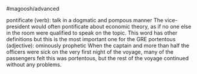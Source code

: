 #magoosh/advanced

pontificate (verb): talk in a dogmatic and pompous manner 
The vice-president would often pontificate about economic theory, as if no one else in the room were 
qualified to speak on the topic. 
This word has other definitions but this is the most important one for the GRE 
portentous (adjective): ominously prophetic 
When the captain and more than half the officers were sick on the very first night of the voyage, many of 
the passengers felt this was portentous, but the rest of the voyage continued without any problems. 
